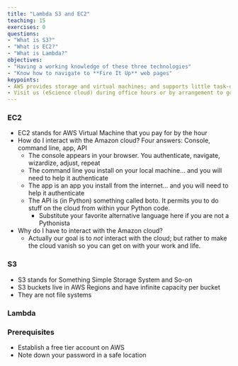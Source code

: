 ```yaml
---
title: "Lambda S3 and EC2"
teaching: 15
exercises: 0
questions:
- "What is S3?"
- "What is EC2?"
- "What is Lambda?"
objectives:
- "Having a working knowledge of these three technologies"
- "Know how to navigate to **Fire It Up** web pages"
keypoints:
- AWS provides storage and virtual machines; and supports little task-oriented creatures called Lambda functions
- Visit us (eScience cloud) during office hours or by arrangement to go further
---
```


### EC2

- EC2 stands for AWS Virtual Machine that you pay for by the hour
- How do I interact with the Amazon cloud? Four answers: Console, command line, app, API
  - The console appears in your browser. You authenticate, navigate, wizardize, adjust, repeat
  - The command line you install on your local machine... and you will need to help it authenticate
  - The app is an app you install from the internet... and you will need to help it authenticate
  - The API is (in Python) something called boto. It permits you to do stuff on the cloud from within your Python code.
    - Substitute your favorite alternative language here if you are not a Pythonista
- Why do I have to interact with the Amazon cloud? 
  - Actually our goal is to *not* interact with the cloud; but rather to make the cloud vanish so you can get on with your work and life. 


### S3

- S3 stands for Something Simple Storage System and So-on
- S3 buckets live in AWS Regions and have infinite capacity per bucket
- They are not file systems


### Lambda



### Prerequisites

- Establish a free tier account on AWS
- Note down your password in a safe location
